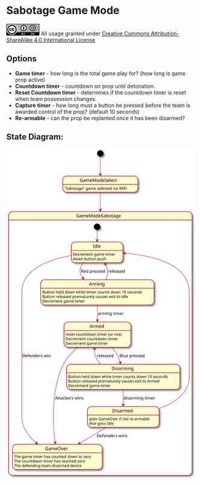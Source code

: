 # Sabotage Game Mode

![Image](/docs/licenses/CC-BY-SA.png "Creative Commons License BY-SA")
All usage granted under 
[Creative Commons Attribution-ShareAlike 4.0 International License](http://creativecommons.org/licenses/by-sa/4.0/)

## Options

* **Game timer** - how long is the total game play for? (how long is game prop active)
* **Countdown timer** - countdown on prop until detonation.
* **Reset Countdown timer** - determines if the countdown timer is reset when team possession changes.
* **Capture timer** - how long must a button be pressed before the team is awarded control of the prop? (default 10 seconds)
* **Re-armable** - can the prop be replanted once it has been disarmed?


## State Diagram:
![State Diagram for Game Mode](states_diagram.svg)
